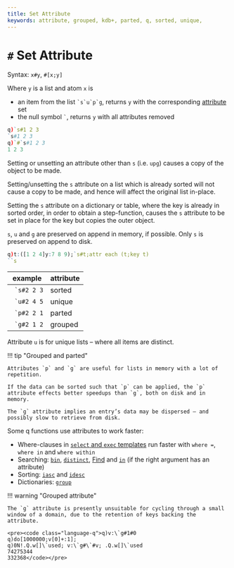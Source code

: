 ```yaml
---
title: Set Attribute
keywords: attribute, grouped, kdb+, parted, q, sorted, unique, 
---
```


# `#` Set Attribute




Syntax: `x#y`, `#[x;y]`

Where `y` is a list and atom `x` is 

-   an item from the list `` `s`u`p`g ``, returns `y` with the corresponding [attribute](../basics/syntax.md#/#attributes) set
-   the null symbol `` ` ``, returns `y` with all attributes removed

```q
q)`s#1 2 3
`s#1 2 3
q)`#`s#1 2 3
1 2 3
```

Setting or unsetting an attribute other than `s` (i.e. `upg`) causes a copy of the object to be made. 

Setting/unsetting the `s` attribute on a list which is already sorted will not cause a copy to be made, and hence will affect the original list in-place. 

Setting the `s` attribute on a dictionary or table, where the key is already in sorted order, in order to obtain a step-function, causes the `s` attribute to be set in place for the key but copies the outer object. 

`s`, `u` and `g` are preserved on append in memory, if possible.
Only `s` is preserved on append to disk.

```q
q)t:([1 2 4]y:7 8 9);`s#t;attr each (t;key t)
``s
```

example       | attribute
--------------|---------
`` `s#2 2 3`` | sorted  
`` `u#2 4 5`` | unique  
`` `p#2 2 1`` | parted  
`` `g#2 1 2`` | grouped 


Attribute `u` is for unique lists – where all items are distinct.

!!! tip "Grouped and parted"

    Attributes `p` and `g` are useful for lists in memory with a lot of repetition.

    If the data can be sorted such that `p` can be applied, the `p` attribute effects better speedups than `g`, both on disk and in memory.

    The `g` attribute implies an entry’s data may be dispersed – and possibly slow to retrieve from disk.

Some q functions use attributes to work faster:

-    Where-clauses in [`select` and `exec` templates](../basics/qsql.md) run faster with `where =`, `where in` and `where within`
-    Searching: [`bin`](bin.md), [`distinct`](distinct.md), [Find](find.md) and [`in`](in.md) (if the right argument has an attribute)
-    Sorting: [`iasc`](asc.md#iasc) and [`idesc`](asc.md##idesc)
-    Dictionaries: [`group`](group.md)


!!! warning "Grouped attribute"

    The `g` attribute is presently unsuitable for cycling through a small window of a domain, due to the retention of keys backing the attribute.

    <pre><code class="language-q">q)v:\`g#1#0
    q)do[1000000;v[0]+:1];
    q)0N!.Q.w[]\`used; v:\`g#\`#v; .Q.w[]\`used
    74275344
    332368</code></pre>

